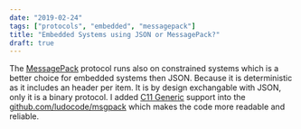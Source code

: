 ```yaml
---
date: "2019-02-24"
tags: ["protocols", "embedded", "messagepack"]
title: "Embedded Systems using JSON or MessagePack?"
draft: true
---
```


The [MessagePack](http://msgpack.org) protocol runs also on constrained systems which is a better choice for embedded systems then JSON. Because it is deterministic as it includes an header per item. It is by design exchangable with JSON, only it is a binary protocol. I added [C11 Generic](https://en.cppreference.com/w/c/language/generic) support into the [github.com/ludocode/msgpack](https://github.com/ludocode/msgpack) which makes the code more readable and reliable.
